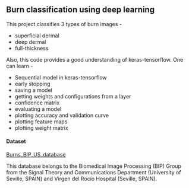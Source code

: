 ## Burn classification using deep learning

This project classifies 3 types of burn images - 
-  superficial dermal
-  deep dermal
-  full-thickness

Also, this code provides a good understanding of 
keras-tensorflow. One can learn - 
- Sequential model in keras-tensorflow
- early stopping
- saving a model
- getting weights and configurations from a layer
- confidence matrix
- evaluating a model
- plotting accuracy and validation curve
- plotting feature maps
- plotting weight matrix

#### Dataset
[Burns_BIP_US_database](http://personal.us.es/rboloix/Burns_BIP_US_database.zip)

This database belongs to the Biomedical Image Processing (BIP) Group from the Signal Theory and
Communications Department (University of Seville, SPAIN) and Virgen del Rocío Hospital (Seville, SPAIN). 

